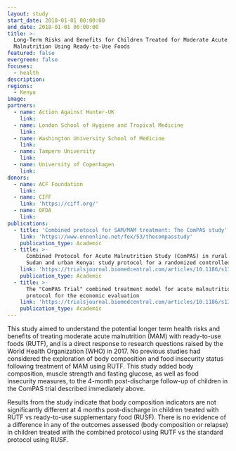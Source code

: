 ```yaml
---
layout: study
start_date: 2018-01-01 00:00:00
end_date: 2018-01-01 00:00:00
title: >-
  Long-Term Risks and Benefits for Children Treated for Moderate Acute
  Malnutrition Using Ready-to-Use Foods
featured: false
evergreen: false
focuses:
  - health
description:
regions:
  - Kenya
image:
partners:
  - name: Action Against Hunter-UK
    link:
  - name: London School of Hygiene and Tropical Medicine
    link:
  - name: Washington University School of Medicine
    link:
  - name: Tampere University
    link:
  - name: University of Copenhagen
    link:
donors:
  - name: ACF Foundation
    link:
  - name: CIFF
    link: 'https://ciff.org/'
  - name: OFDA
    link:
publications:
  - title: 'Combined protocol for SAM/MAM treatment: The ComPAS study'
    link: 'https://www.ennonline.net/fex/53/thecompasstudy'
    publication_type: Academic
  - title: >-
      Combined Protocol for Acute Malnutrition Study (ComPAS) in rural South
      Sudan and urban Kenya: study protocol for a randomized controlled trial
    link: 'https://trialsjournal.biomedcentral.com/articles/10.1186/s13063-018-2643-2'
    publication_type: Academic
  - title: >-
      The "ComPAS Trial" combined treatment model for acute malnutrition: study
      protocol for the economic evaluation
    link: 'https://trialsjournal.biomedcentral.com/articles/10.1186/s13063-018-2594-7'
    publication_type: Academic
---
```


This study aimed to understand the potential longer term health risks and benefits of treating moderate acute malnutrition (MAM) with ready-to-use foods (RUTF), and is a direct response to research questions raised by the World Health Organization (WHO) in 2017. No previous studies had considered the exploration of body composition and food insecurity status following treatment of MAM using RUTF. This study added body composition, muscle strength and fasting glucose, as well as food insecurity measures, to the 4-month post-discharge follow-up of children in the ComPAS trial described immediately above.

Results from the study indicate that body composition indicators are not significantly different at 4 months post-discharge in children treated with RUTF vs ready-to-use supplementary food (RUSF). There is no evidence of a difference in any of the outcomes assessed (body composition or relapse) in children treated with the combined protocol using RUTF vs the standard protocol using RUSF.